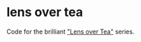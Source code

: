 # lens over tea

Code for the brilliant ["Lens over Tea"](https://artyom.me/lens-over-tea-1)
series.
